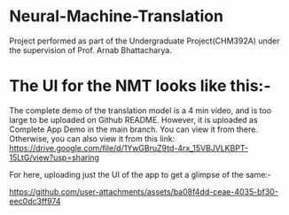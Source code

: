 # Neural-Machine-Translation
Project performed as part of the Undergraduate Project(CHM392A) under the supervision of Prof. Arnab Bhattacharya.

# The UI for the NMT looks like this:-
The complete demo of the translation model is a 4 min video, and is too large to be uploaded on Github README. However, it is uploaded as Complete App Demo in the main branch. You can view it from there. Otherwise, you can also view it from this link:
https://drive.google.com/file/d/1YwGBruZ9td-4rx_15VBJVLKBPT-15LtG/view?usp=sharing

For here, uploading just the UI of the app to get a glimpse of the same:-

https://github.com/user-attachments/assets/ba08f4dd-ceae-4035-bf30-eec0dc3ff974

